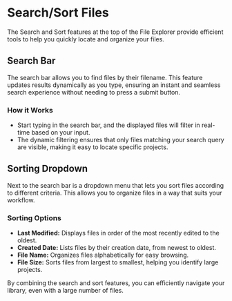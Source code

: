 # Search/Sort Files

The Search and Sort features at the top of the File Explorer provide efficient tools to help you quickly locate and organize your files.  

## Search Bar  
The search bar allows you to find files by their filename. This feature updates results dynamically as you type, ensuring an instant and seamless search experience without needing to press a submit button.  

### How it Works  
- Start typing in the search bar, and the displayed files will filter in real-time based on your input.  
- The dynamic filtering ensures that only files matching your search query are visible, making it easy to locate specific projects.  

## Sorting Dropdown  
Next to the search bar is a dropdown menu that lets you sort files according to different criteria. This allows you to organize files in a way that suits your workflow.  

### Sorting Options  
- **Last Modified:** Displays files in order of the most recently edited to the oldest.  
- **Created Date:** Lists files by their creation date, from newest to oldest.  
- **File Name:** Organizes files alphabetically for easy browsing.  
- **File Size:** Sorts files from largest to smallest, helping you identify large projects.  

By combining the search and sort features, you can efficiently navigate your library, even with a large number of files.  